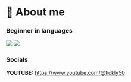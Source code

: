 # 📌 About me

### Beginner in languages
![](https://skillicons.dev/icons?i=css) ![](https://skillicons.dev/icons?i=html)
### **Socials**
**YOUTUBE:** https://www.youtube.com/@tickly50

